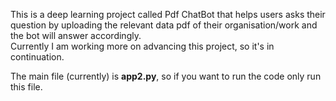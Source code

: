 This is a deep learning project called Pdf ChatBot that helps users asks their question by uploading the relevant data pdf of their organisation/work and the bot will answer accordingly.<br>
Currently I am working more on advancing this project, so it's in continuation.<br>

The main file (currently) is __app2.py__, so if you want to run the code only run this file.
